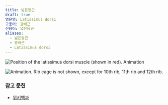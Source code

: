 ```yaml
---
title: 넓은등근
draft: true
영문명: Latissimus dorsi
구용어: 광배근
신용어: 넓은등근
aliases:
  - 넓은등근
  - 광배근
  - Latissimus dorsi
---
```


![Position of the latissimus dorsi muscle (shown in red). Animation](https://upload.wikimedia.org/wikipedia/commons/2/2c/Latissimus_dorsi_muscle_animation.gif)

![Animation. Rib cage is not shown, except for 10th rib, 11th rib and 12th rib.](https://upload.wikimedia.org/wikipedia/commons/7/74/Latissimus_dorsi_muscle_animation3.gif)


### 참고 문헌

- [위키백과](https://en.wikipedia.org/wiki/Latissimus_dorsi_muscle)